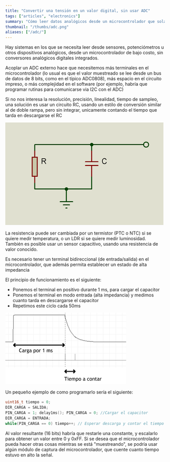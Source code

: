 ```yaml
---
title: "Convertir una tensión en un valor digital, sin usar ADC"
tags: ["articles", "electronics"]
summary: "Cómo leer datos analógicos desde un microcontrolador que solamente tiene entradas/salidas digitales.."
thumbnail: "/thumbs/adc.png"
aliases: ["/adc/"]
---
```


Hay sistemas en los que se necesita leer desde sensores, potenciómetros u otros dispositivos analógicos, desde un microcontrolador de bajo costo, sin conversores analógicos digitales integrados.

Acoplar un ADC externo hace que necesitemos más terminales en el microcontrolador (lo usual es que el valor muestreado se lee desde un bus de datos de 8 bits, como en el típico ADC0808), más espacio en el circuito impreso, o más complejidad en el software (por ejemplo, habría que programar rutinas para comunicarse via I2C con el ADC)

Si no nos interesa la resolución, precisión, linealidad, tiempo de sampleo, una solución es usar un circuito RC, usando un estilo de conversión similar al de doble rampa, pero sin integrar, unicamente contando el tiempo que tarda en descargarse el RC

![Circuito RC](/images/rc.png)

La resistencia puede ser cambiada por un termistor (PTC o NTC) si se quiere medir temperatura, o un LDR si se quiere medir luminosidad. También es posible usar un sensor capacitivo, usando una resistencia de valor conocido.

Es necesario tener un terminal bidireccional (de entrada/salida) en el microcontrolador, que además permita establecer un estado de alta impedancia

El principio de funcionamiento es el siguiente:
* Ponemos el terminal en positivo durante 1 ms, para cargar el capacitor
* Ponemos el terminal en modo entrada (alta impedancia) y medimos cuanto tarda en descargarse el capacitor
* Repetimos este ciclo cada 50ms

![Ciclo carga/descarga capacitor](/images/descarga.png)

Un pequeño ejemplo de como programarlo sería el siguiente:

```c
uint16_t tiempo = 0;
DIR_CARGA = SALIDA;
PIN_CARGA = 1; delay1ms(); PIN_CARGA = 0; //Cargar el capacitor
DIR_CARGA = ENTRADA;
while(PIN_CARGA == 0) tiempo++; // Esperar descarga y contar el tiempo
```

Al valor resultante (16 bits) habría que restarle una constante, y escalarlo para obtener un valor entre 0 y 0xFF. Si se desea que el microcontrolador pueda hacer otras cosas mientras se está "muestreando", se podría usar algún módulo de captura del microcontrolador, que cuente cuanto tiempo estuvo en alto la señal.
